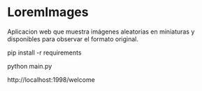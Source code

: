 # LoremImages
Aplicacion web que muestra imágenes aleatorias en miniaturas y disponibles para observar el formato original.

pip install -r requirements

python main.py

http://localhost:1998/welcome

